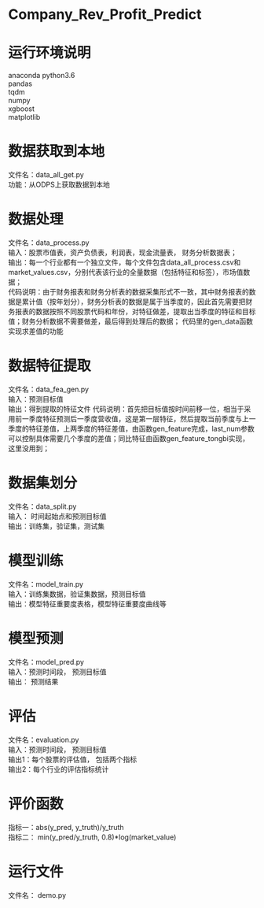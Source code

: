 # Company_Rev_Profit_Predict
# 运行环境说明
anaconda python3.6  
pandas  
tqdm  
numpy  
xgboost  
matplotlib  
# 数据获取到本地
文件名：data_all_get.py  
功能：从ODPS上获取数据到本地 
# 数据处理
文件名：data_process.py  
输入：股票市值表，资产负债表，利润表，现金流量表， 财务分析数据表；  
输出：每一个行业都有一个独立文件，每个文件包含data_all_process.csv和market_values.csv，分别代表该行业的全量数据（包括特征和标签），市场值数据；  
代码说明：由于财务报表和财务分析表的数据采集形式不一致，其中财务报表的数据是累计值（按年划分），财务分析表的数据是属于当季度的，因此首先需要把财务报表的数据按照不同股票代码和年份，对特征做差，提取出当季度的特征和目标值；财务分析数据不需要做差，最后得到处理后的数据；
代码里的gen_data函数实现求差值的功能
# 数据特征提取
文件名：data_fea_gen.py  
输入：预测目标值  
输出：得到提取的特征文件
代码说明：首先把目标值按时间前移一位，相当于采用前一季度特征预测后一季度营收值，这是第一层特征，然后提取当前季度与上一季度的特征差值，上两季度的特征差值，由函数gen_feature完成，last_num参数可以控制具体需要几个季度的差值；同比特征由函数gen_feature_tongbi实现，这里没用到；
# 数据集划分
文件名：data_split.py  
输入： 时间起始点和预测目标值  
输出：训练集，验证集，测试集  
# 模型训练
文件名：model_train.py  
输入：训练集数据，验证集数据，预测目标值  
输出：模型特征重要度表格，模型特征重要度曲线等  
# 模型预测
文件名：model_pred.py  
输入：预测时间段， 预测目标值  
输出： 预测结果  
# 评估
文件名：evaluation.py  
输入：预测时间段， 预测目标值  
输出1：每个股票的评估值， 包括两个指标  
输出2：每个行业的评估指标统计  
# 评价函数
指标一：abs(y_pred, y_truth)/y_truth  
指标二：  min(y_pred/y_truth, 0.8)*log(market_value)  
# 运行文件
文件名： demo.py  


